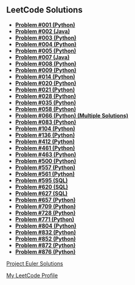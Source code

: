 ## LeetCode Solutions

- **[Problem #001 (Python)](LeetCode/001.py)**
- **[Problem #002 (Java)](LeetCode/002.java)**
- **[Problem #003 (Python)](LeetCode/003.py)**
- **[Problem #004 (Python)](LeetCode/004.py)**
- **[Problem #005 (Python)](LeetCode/005.py)**
- **[Problem #007 (Java)](LeetCode/007.java)**
- **[Problem #008 (Python)](LeetCode/008.py)**
- **[Problem #009 (Python)](LeetCode/009.py)**
- **[Problem #014 (Python)](LeetCode/014.py)**
- **[Problem #020 (Python)](LeetCode/020.py)**
- **[Problem #021 (Python)](LeetCode/021.py)**
- **[Problem #028 (Python)](LeetCode/028.py)**
- **[Problem #035 (Python)](LeetCode/035.py)**
- **[Problem #058 (Python)](LeetCode/058.py)**
- **[Problem #066 (Python) (Multiple Solutions)](LeetCode/066PLUS.py)**
- **[Problem #083 (Python)](LeetCode/083.py)**
- **[Problem #104 (Python)](LeetCode/104.py)**
- **[Problem #136 (Python)](LeetCode/136.py)**
- **[Problem #412 (Python)](LeetCode/412.py)**
- **[Problem #461 (Python)](LeetCode/461.py)**
- **[Problem #463 (Python)](LeetCode/463.py)**
- **[Problem #500 (Python)](LeetCode/500.py)**
- **[Problem #557 (Python)](LeetCode/557.py)**
- **[Problem #561 (Python)](LeetCode/561.py)**
- **[Problem #595 (SQL)](LeetCode/595.sql)**
- **[Problem #620 (SQL)](LeetCode/620.sql)**
- **[Problem #627 (SQL)](LeetCode/627.sql)**
- **[Problem #657 (Python)](LeetCode/657.py)**
- **[Problem #709 (Python)](LeetCode/709.py)**
- **[Problem #728 (Python)](LeetCode/728.py)**
- **[Problem #771 (Python)](LeetCode/771.py)**
- **[Problem #804 (Python)](LeetCode/804.py)**
- **[Problem #832 (Python)](LeetCode/832.py)**
- **[Problem #852 (Python)](LeetCode/852.py)**
- **[Problem #872 (Python)](LeetCode/872.py)**
- **[Problem #876 (Python)](LeetCode/876.py)**


[Project Euler Solutions](https://github.com/chrismarcok/Project-Euler)

[My LeetCode Profile](https://leetcode.com/chrismarcok/)